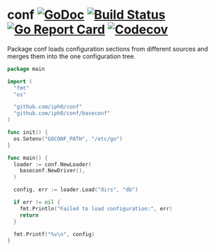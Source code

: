 # conf [![GoDoc](https://godoc.org/github.com/iph0/conf?status.svg)](https://godoc.org/github.com/iph0/conf) [![Build Status](https://travis-ci.org/iph0/conf.svg?branch=master)](https://travis-ci.org/iph0/conf) [![Go Report Card](https://goreportcard.com/badge/github.com/iph0/conf)](https://goreportcard.com/report/github.com/iph0/conf) [![Codecov](https://codecov.io/gh/iph0/conf/branch/master/graph/badge.svg)](https://codecov.io/gh/iph0/conf)

Package conf loads configuration sections from different sources and merges
them into the one configuration tree.

```go
package main

import (
  "fmt"
  "os"

  "github.com/iph0/conf"
  "github.com/iph0/conf/baseconf"
)

func init() {
  os.Setenv("GOCONF_PATH", "/etc/go")
}

func main() {
  loader := conf.NewLoader(
    baseconf.NewDriver(),
  )

  config, err := loader.Load("dirs", "db")

  if err != nil {
    fmt.Println("Failed to load configuration:", err)
    return
  }

  fmt.Printf("%v\n", config)
}
```